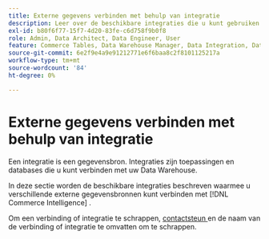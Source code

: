 ```yaml
---
title: Externe gegevens verbinden met behulp van integratie
description: Leer over de beschikbare integraties die u kunt gebruiken om diverse externe gegevensbronnen met  [!DNL Commerce Intelligence] te verbinden.
exl-id: b80f6f77-15f7-4d20-83fe-c6d758f9b0f8
role: Admin, Data Architect, Data Engineer, User
feature: Commerce Tables, Data Warehouse Manager, Data Integration, Data Import/Export
source-git-commit: 6e2f9e4a9e91212771e6f6baa8c2f8101125217a
workflow-type: tm+mt
source-wordcount: '84'
ht-degree: 0%

---
```


# Externe gegevens verbinden met behulp van integratie

Een integratie is een gegevensbron. Integraties zijn toepassingen en databases die u kunt verbinden met uw Data Warehouse.

In deze sectie worden de beschikbare integraties beschreven waarmee u verschillende externe gegevensbronnen kunt verbinden met [!DNL Commerce Intelligence] .

Om een verbinding of integratie te schrappen, [ contactsteun ](https://experienceleague.adobe.com/docs/commerce-knowledge-base/kb/troubleshooting/miscellaneous/mbi-service-policies.html?lang=nl-NL) en de naam van de verbinding of integratie te omvatten om te schrappen.
